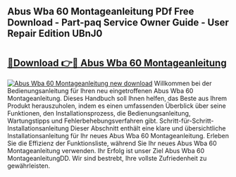 ## Abus Wba 60 Montageanleitung PDf Free Download - Part-paq Service Owner Guide - User Repair Edition UBnJ0

# <h2><a href="http://df8ri0i.blite.top/?on=Abus+Wba+60+Montageanleitung">🔗Download 👉🔴 Abus Wba 60 Montageanleitung</a></h2>

[![Abus Wba 60 Montageanleitung new download](https://i.imgur.com/lujVjoI.png)](http://df8ri0i.blite.top/?on=Abus+Wba+60+Montageanleitung)
Willkommen bei der Bedienungsanleitung für Ihren neu eingetroffenen Abus Wba 60 Montageanleitung. Dieses Handbuch soll Ihnen helfen, das Beste aus Ihrem Produkt herauszuholen, indem es einen umfassenden Überblick über seine Funktionen, den Installationsprozess, die Bedienungsanleitung, Wartungstipps und Fehlerbehebungsverfahren gibt. Schritt-für-Schritt-Installationsanleitung Dieser Abschnitt enthält eine klare und übersichtliche Installationsanleitung für Ihr neues Abus Wba 60 Montageanleitung. Erleben Sie die Effizienz der Funktionsliste, während Sie Ihr neues Abus Wba 60 Montageanleitung verwenden. Ihr Erfolg ist unser Ziel Abus Wba 60 MontageanleitungDD. Wir sind bestrebt, Ihre vollste Zufriedenheit zu gewährleisten.
